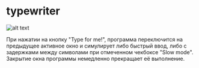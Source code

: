 # typewriter

![alt text](https://habrastorage.org/getpro/habr/upload_files/ca3/b04/37a/ca3b0437ae5046fe3266ddd5b85b298f.PNG)

При нажатии на кнопку "Type for me!", программа переключится на предыдущее активное окно и симулирует либо быстрый ввод, либо с задержками между символами при отмеченном чекбоксе "Slow mode". Закрытие окна программы немедленно прекращает её выполнение.
